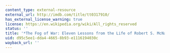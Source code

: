 ```yaml
---
content_type: external-resource
external_url: http://imdb.com/title/tt0317910/
has_external_license_warning: true
license: https://en.wikipedia.org/wiki/All_rights_reserved
status: ''
title: '*The Fog of War: Eleven Lessons from the Life of Robert S. McNamara*'
uid: d95c5ee1-dda4-4665-8b93-e1116194030c
wayback_url: ''
---
```

